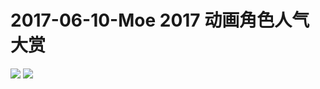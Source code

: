 # 2017-06-10-Moe 2017 动画角色人气大赏
![](https://bilicover2017.github.io/PC/2017-06-10-1.jpg)
![](https://bilicover2017.github.io/PC/2017-06-10-2.jpg)
